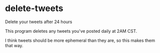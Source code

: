 # delete-tweets
Delete your tweets after 24 hours

This program deletes any tweets you've posted daily at 2AM CST.

I think tweets should be more ephemeral than they are, so this makes them that way.
